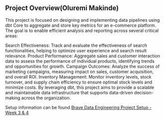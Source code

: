 ## Project Overview(Oluremi Makinde)

This project is focused on designing and implementing data pipelines using dbt Core to aggregate and store key metrics for an e-commerce platform. The goal is to enable efficient analysis and reporting across several critical areas:

Search Effectiveness: Track and evaluate the effectiveness of search functionalities, helping to optimize user experience and search result relevance.
Product Performance: Aggregate sales and customer interaction data to assess the performance of individual products, identifying trends and opportunities for growth.
Campaign Outcomes: Analyze the success of marketing campaigns, measuring impact on sales, customer acquisition, and overall ROI.
Inventory Management: Monitor inventory levels, stock turnover, and supply chain efficiency to ensure optimal stock levels and minimize costs.
By leveraging dbt, this project aims to provide a scalable and maintainable data infrastructure that supports data-driven decision-making across the organization.

Setup information can be found [Brave Data Engineering Project Setup - Week 3 & 4](https://docs.google.com/document/d/1DFNScaTC8S_AXgw0ffgOOm7rlzkycdTRpRIZtF_qtrw)
